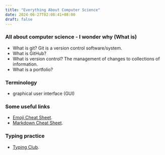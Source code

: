 ```yaml
---
title: "Everything About Computer Science"
date: 2024-06-27T02:08:41+08:00
draft: false
---
```



### All about computer science - I wonder why (What is)
- What is git? Git is a version control software/system.
- What is GitHub?
- What is version control? The management of changes to collections of information.
- What is a portfolio?

### Terminology 
- graphical user interface (GUI)
  
  
### Some useful links
- [Emoji Cheat Sheet](https://www.webfx.com/tools/emoji-cheat-sheet/).
- [Markdown Cheat Sheet](https://www.markdownguide.org/cheat-sheet/).

### Typing practice
- [Typing Club](https://www.edclub.com/sportal/program-3.game).
